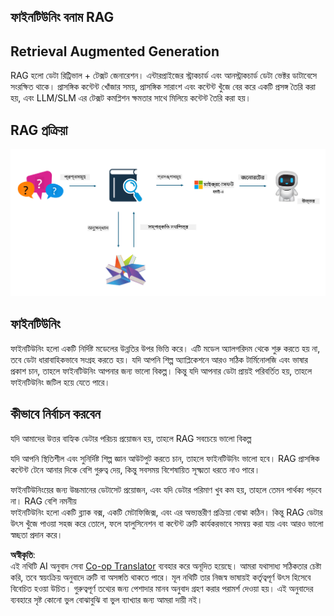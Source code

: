 <!--
CO_OP_TRANSLATOR_METADATA:
{
  "original_hash": "e4e010400c2918557b36bb932a14004c",
  "translation_date": "2025-07-17T09:27:57+00:00",
  "source_file": "md/03.FineTuning/FineTuning_vs_RAG.md",
  "language_code": "bn"
}
-->
## ফাইনটিউনিং বনাম RAG

## Retrieval Augmented Generation

RAG হলো ডেটা রিট্রিভাল + টেক্সট জেনারেশন। এন্টারপ্রাইজের স্ট্রাকচার্ড এবং আনস্ট্রাকচার্ড ডেটা ভেক্টর ডাটাবেসে সংরক্ষিত থাকে। প্রাসঙ্গিক কন্টেন্ট খোঁজার সময়, প্রাসঙ্গিক সারাংশ এবং কন্টেন্ট খুঁজে বের করে একটি প্রসঙ্গ তৈরি করা হয়, এবং LLM/SLM এর টেক্সট কমপ্লিশন ক্ষমতার সাথে মিলিয়ে কন্টেন্ট তৈরি করা হয়।

## RAG প্রক্রিয়া
![FinetuningvsRAG](../../../../translated_images/rag.2014adc59e6f6007bafac13e800a6cbc3e297fbb9903efe20a93129bd13987e9.bn.png)

## ফাইনটিউনিং
ফাইনটিউনিং হলো একটি নির্দিষ্ট মডেলের উন্নতির উপর ভিত্তি করে। এটি মডেল অ্যালগরিদম থেকে শুরু করতে হয় না, তবে ডেটা ধারাবাহিকভাবে সংগ্রহ করতে হয়। যদি আপনি শিল্প অ্যাপ্লিকেশনে আরও সঠিক টার্মিনোলজি এবং ভাষার প্রকাশ চান, তাহলে ফাইনটিউনিং আপনার জন্য ভালো বিকল্প। কিন্তু যদি আপনার ডেটা প্রায়ই পরিবর্তিত হয়, তাহলে ফাইনটিউনিং জটিল হয়ে যেতে পারে।

## কীভাবে নির্বাচন করবেন
যদি আমাদের উত্তর বাহ্যিক ডেটার পরিচয় প্রয়োজন হয়, তাহলে RAG সবচেয়ে ভালো বিকল্প

যদি আপনি স্থিতিশীল এবং সুনির্দিষ্ট শিল্প জ্ঞান আউটপুট করতে চান, তাহলে ফাইনটিউনিং ভালো হবে। RAG প্রাসঙ্গিক কন্টেন্ট টেনে আনার দিকে বেশি গুরুত্ব দেয়, কিন্তু সবসময় বিশেষায়িত সূক্ষ্মতা ধরতে নাও পারে।

ফাইনটিউনিংয়ের জন্য উচ্চমানের ডেটাসেট প্রয়োজন, এবং যদি ডেটার পরিমাণ খুব কম হয়, তাহলে তেমন পার্থক্য পড়বে না। RAG বেশি নমনীয়  
ফাইনটিউনিং হলো একটি ব্ল্যাক বক্স, একটি মেটাফিজিক্স, এবং এর অভ্যন্তরীণ প্রক্রিয়া বোঝা কঠিন। কিন্তু RAG ডেটার উৎস খুঁজে পাওয়া সহজ করে তোলে, ফলে হ্যালুসিনেশন বা কন্টেন্ট ত্রুটি কার্যকরভাবে সমন্বয় করা যায় এবং আরও ভালো স্বচ্ছতা প্রদান করে।

**অস্বীকৃতি**:  
এই নথিটি AI অনুবাদ সেবা [Co-op Translator](https://github.com/Azure/co-op-translator) ব্যবহার করে অনূদিত হয়েছে। আমরা যথাসাধ্য সঠিকতার চেষ্টা করি, তবে স্বয়ংক্রিয় অনুবাদে ত্রুটি বা অসঙ্গতি থাকতে পারে। মূল নথিটি তার নিজস্ব ভাষায়ই কর্তৃত্বপূর্ণ উৎস হিসেবে বিবেচিত হওয়া উচিত। গুরুত্বপূর্ণ তথ্যের জন্য পেশাদার মানব অনুবাদ গ্রহণ করার পরামর্শ দেওয়া হয়। এই অনুবাদের ব্যবহারে সৃষ্ট কোনো ভুল বোঝাবুঝি বা ভুল ব্যাখ্যার জন্য আমরা দায়ী নই।
